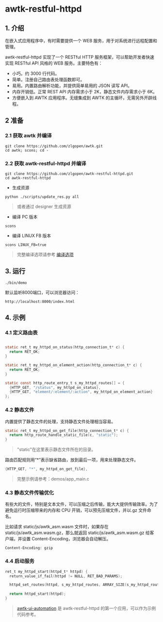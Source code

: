 # awtk-restful-httpd

## 1. 介绍

在嵌入式应用程序中，有时需要提供一个 WEB 服务，用于对系统进行远程配置和管理。

awtk-restful-httpd 实现了一个 RESTful HTTP 服务框架，可以帮助开发者快速实现 RESTful API 风格的 WEB 服务。主要特色有：

* 小巧。约 3000 行代码。
* 简单。注册自己路由表处理函数即可。
* 易用。内置路由解析功能，并提供简单易用的 JSON 读写 API。
* 内存开销低。正常 REST API 内存需求小于 2K，静态文件内存需求小于 6K。
* 方便嵌入到 AWTK 应用程序。无缝集成到 AWTK 的主循环，无需另外开辟线程。

## 2 准备

### 2.1 获取 awtk 并编译

```
git clone https://github.com/zlgopen/awtk.git
cd awtk; scons; cd -
```

### 2.2 获取 awtk-restful-httpd 并编译

```
git clone https://github.com/zlgopen/awtk-restful-httpd.git
cd awtk-restful-httpd
```

* 生成资源

```
python ./scripts/update_res.py all
```

> 或者通过 designer 生成资源

* 编译 PC 版本

```
scons
```

* 编译 LINUX FB 版本

```
scons LINUX_FB=true
```

> 完整编译选项请参考 [编译选项](https://github.com/zlgopen/awtk-widget-generator/blob/master/docs/build_options.md)

## 3. 运行

```
./bin/demo
```

默认监听8000端口，可以浏览器访问：

```
http://localhost:8000/index.html
```

## 4. 示例

### 4.1 定义路由表

```c

static ret_t my_httpd_on_status(http_connection_t* c) {
  return RET_OK;
}

static ret_t my_httpd_on_element_action(http_connection_t* c) {
  return RET_OK;
}

static const http_route_entry_t s_my_httpd_routes[] = {
  {HTTP_GET, "/status", my_httpd_on_status},
  {HTTP_GET, "element/:element/:action", my_httpd_on_element_action}
};
```

### 4.2 静态文件

内置提供了静态文件的处理，支持静态文件处理相当容易。

```c
static ret_t my_httpd_on_get_file(http_connection_t* c) {
  return http_route_handle_static_file(c, "static");
}
```

> "static"在这里表示静态文件所在的目录。

路由匹配规则用“*”表示缺省路由，放到最后一项，用来处理静态文件。

```c
{HTTP_GET, "*", my_httpd_on_get_file},
```

> 完整示例请参考：demos/app_main.c

### 4.3 静态文件传输优化

有些大的文件，特别是文本文件，可以压缩之后传输，能大大提供传输效率。为了避免运行时压缩带来的内存和 CPU 开销，可以预先压缩文件，并以.gz 文件命名。

比如请求 static/js/awtk\_asm.wasm 文件时，如果存在 static/js/awtk\_asm.wasm.gz，那么就返回 static/js/awtk\_asm.wasm.gz 给客户端，并设置 Content-Encoding，浏览器会自动解压。

```
Content-Encoding: gzip
```

### 4.4 启动服务

```c
ret_t my_httpd_start(httpd_t* httpd) {
  return_value_if_fail(httpd != NULL, RET_BAD_PARAMS);

  httpd_set_routes(httpd, s_my_httpd_routes, ARRAY_SIZE(s_my_httpd_routes));
  
  return httpd_start(httpd);
}
```

> [awtk-ui-automation](https://github.com/zlgopen/awtk-ui-automation) 是 awtk-restful-httpd 的第一个应用，可以作为示例代码参考。
